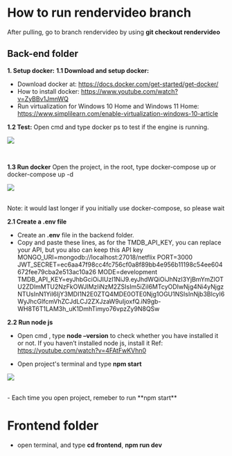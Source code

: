 # How to run rendervideo branch
After pulling, go to branch rendervideo by using **git checkout rendervideo**

  ## Back-end folder
   **1. Setup docker:**
  **1.1 Download and setup docker:**
- Download docker at: https://docs.docker.com/get-started/get-docker/
- How to install docker: https://www.youtube.com/watch?v=ZyBBv1JmnWQ
- Run virtualization for Windows 10 Home and Windows 11 Home: https://www.simplilearn.com/enable-virtualization-windows-10-article

**1.2 Test:**
Open cmd and type docker ps to test if the engine is running. 
<p algin="center">
  <img src="https://github.com/user-attachments/assets/f3bac0e8-df60-43ba-8b0e-2447cfdd2f56">
</p>
<br>

**1.3 Run docker**
Open the project, in the root, type docker-compose up  or docker-compose up -d 
<p algin="center">
  <img src="https://github.com/user-attachments/assets/648029a9-6f5e-4ad5-a58a-b05e524d237d">
</p>
<br>
Note: it would last longer if you initially use docker-compose, so please wait
<br>

**2.1 Create a .env file**
- Create an **.env** file in the backend folder. 
- Copy and paste these lines, as for the TMDB_API_KEY, you can replace your API, but you also can keep this API key
MONGO_URI=mongodb://localhost:27018/netflix
PORT=3000
JWT_SECRET=ec6aa47f98cc4fc756cf0a8f89bb4e956b11198c54ee604672fee79cba2e513ac10a26
MODE=development
TMDB_API_KEY=eyJhbGciOiJIUzI1NiJ9.eyJhdWQiOiJhNzI3YjBmYmZlOTU2ZDlmMTU2NzFkOWJlMzliNzM2ZSIsIm5iZiI6MTcyODIwNjg4Ni4yNjgzNTUsInN1YiI6IjY3MDI1N2E0ZTQ4MDE0OTE0Njg1OGU1NSIsInNjb3BlcyI6WyJhcGlfcmVhZCJdLCJ2ZXJzaW9uIjoxfQ.iN9gb-WH8T6T1LAM3h_uK1DmhTimyo76vpzZy9N8QSw

**2.2 Run node js**
- Open cmd , type **node –version** to check whether you have installed it or not. 
If you haven’t installed node js, install it
Ref: https://youtube.com/watch?v=4FAtFwKVhn0

- Open project's terminal and type **npm start**
<p algin="center">
  <img src="https://github.com/user-attachments/assets/2c919542-ad35-4588-b676-2da72b2462c5">
</p>
<br>
- Each time you open project, remeber to run **npm start**

  # Frontend folder
- open terminal, and type **cd frontend**, **npm run dev**


